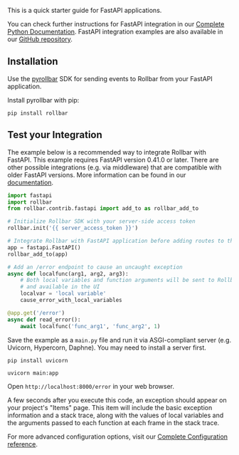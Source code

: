 This is a quick starter guide for FastAPI applications.

You can check further instructions for FastAPI integration in our <a href="https://docs.rollbar.com/docs/python" target="_blank" rel="noopener">Complete Python Documentation</a>.
FastAPI integration examples are also available in our <a href="https://github.com/rollbar/pyrollbar/tree/master/rollbar/examples/fastapi" target="_blank" rel="noopener">GitHub repository</a>.

## Installation

Use the <a href="https://github.com/rollbar/pyrollbar" target="_blank" rel="noopener">pyrollbar</a> SDK for sending events to Rollbar from your FastAPI application.

Install pyrollbar with pip:

```shell script
pip install rollbar
```

## Test your Integration

The example below is a recommended way to integrate Rollbar with FastAPI.
This example requires FastAPI version 0.41.0 or later. There are other possible integrations (e.g. via middleware) that are compatible with older FastAPI versions.
More information can be found in our <a href="https://docs.rollbar.com/docs/python" target="_blank" rel="noopener">documentation</a>.

```python
import fastapi
import rollbar
from rollbar.contrib.fastapi import add_to as rollbar_add_to

# Initialize Rollbar SDK with your server-side access token
rollbar.init('{{ server_access_token }}')

# Integrate Rollbar with FastAPI application before adding routes to the app
app = fastapi.FastAPI()
rollbar_add_to(app)

# Add an /error endpoint to cause an uncaught exception
async def localfunc(arg1, arg2, arg3):
    # Both local variables and function arguments will be sent to Rollbar
    # and available in the UI
    localvar = 'local variable'
    cause_error_with_local_variables

@app.get('/error')
async def read_error():
    await localfunc('func_arg1', 'func_arg2', 1)
```

Save the example as a `main.py` file and run it via ASGI-compliant server (e.g. Uvicorn, Hypercorn, Daphne).
You may need to install a server first.

```shell script
pip install uvicorn

uvicorn main:app
```

Open `http://localhost:8000/error` in your web browser.

A few seconds after you execute this code, an exception should appear on your project's "Items" page.
This item will include the basic exception information and a stack trace, along with the values of
local variables and the arguments passed to each function at each frame in the stack trace.

For more advanced configuration options, visit our <a href="https://docs.rollbar.com/docs/python#configuration-reference" target="_blank" rel="noopener">Complete Configuration reference</a>.
